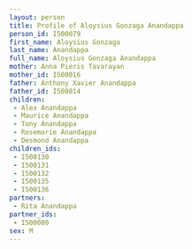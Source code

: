 ```yaml
---
layout: person
title: Profile of Aloysius Gonzaga Anandappa
person_id: I500079
first_name: Aloysius Gonzaga
last_name: Anandappa
full_name: Aloysius Gonzaga Anandappa
mother: Anna Pieris Tavarayan
mother_id: I500016
father: Anthony Xavier Anandappa
father_id: I500014
children:
 - Alex Anandappa
 - Maurice Anandappa
 - Tony Anandappa
 - Rosemarie Anandappa
 - Desmond Anandappa
children_ids:
 - I500130
 - I500131
 - I500132
 - I500135
 - I500136
partners:
 - Rita Anandappa
partner_ids:
 - I500080
sex: M
---
```


